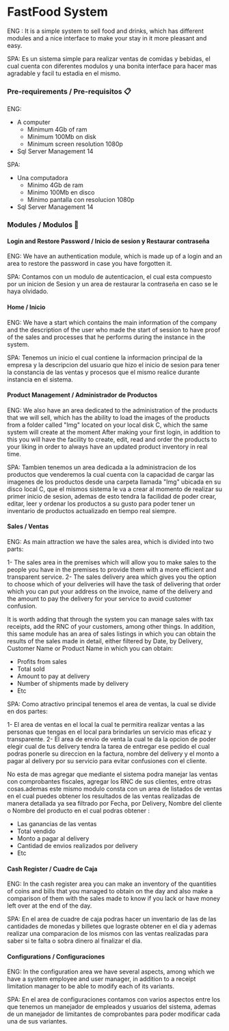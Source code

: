 
# FastFood System
ENG :
It is a simple system to sell food and drinks, which has different modules and a nice interface to make your stay in it more pleasant and easy.

SPA:
Es un sistema simple para realizar ventas de comidas y bebidas, el cual cuenta con diferentes modulos y una bonita interface para hacer mas agradable y facil tu estadia en el mismo.

### Pre-requirements  / Pre-requisitos 📋
ENG:
 - A computer  
	 - Minimum 4Gb of ram  
	 - Minimum 100Mb on disk  
	 - Minimum screen resolution 1080p 
 - Sql Server Management 14

SPA:

 - Una computadora  
	 - Minimo 4Gb de ram  
	 - Minimo 100Mb en disco  
	 - Minimo pantalla con resolucion 1080p
 - Sql Server Management 14

### Modules / Modulos 🔧
#### Login and Restore Password / Inicio de sesion y Restaurar contraseña 
ENG:
We have an authentication module, which is made up of a login and an area to restore the password in case you have forgotten it.

SPA:
Contamos con un modulo de autenticacion, el cual esta compuesto por un inicion de Sesion y un area de restaurar la contraseña en caso se le haya olvidado.

#### Home / Inicio
ENG:
We have a start which contains the main information of the company and the description of the user who made the start of session to have proof of the sales and processes that he performs during the instance in the system.

SPA:
Tenemos un inicio el cual contiene la informacion principal de la empresa y la descripcion del usuario que hizo el inicio de sesion para tener la constancia de las ventas y procesos que el mismo realice durante instancia en el sistema.

#### Product Management / Administrador de Productos
ENG:
We also have an area dedicated to the administration of the products that we will sell, which has the ability to load the images of the products from a folder called "Img" located on your local disk C, which the same system will create at the moment After making your first login, in addition to this you will have the facility to create, edit, read and order the products to your liking in order to always have an updated product inventory in real time.

SPA:
Tambien tenemos un area dedicada a la administracion de los productos que venderemos la cual cuenta con la capacidad de cargar las imagenes de los productos desde una carpeta llamada "Img" ubicada en su disco local C, que el mismos sistema le va a crear al momento de realizar su primer inicio de sesion, ademas de esto tendra la facilidad de poder crear, editar, leer y ordenar los productos a su gusto para poder tener un inventario de productos actualizado en tiempo real siempre.

#### Sales / Ventas
ENG:
As main attraction we have the sales area, which is divided into two parts:

1- The sales area in the premises which will allow you to make sales to the people you have in the premises to provide them with a more efficient and transparent service.
2- The sales delivery area which gives you the option to choose which of your deliveries will have the task of delivering that order which you can put your address on the invoice, name of the delivery and the amount to pay the delivery for your service to avoid customer confusion.

It is worth adding that through the system you can manage sales with tax receipts, add the RNC of your customers, among other things. In addition, this same module has an area of sales listings in which you can obtain the results of the sales made in detail, either filtered by Date, by Delivery, Customer Name or Product Name in which you can obtain:
 - Profits from sales 
 - Total sold 
 - Amount to pay at delivery 
 - Number of shipments made by delivery 
 - Etc

SPA:
Como atractivo principal tenemos el area de ventas, la cual se divide en dos partes:

1- El area de ventas en el local la cual te permitira realizar ventas a las personas que tengas en el local para brindarles un servicio mas eficaz y transparente.
2- El area de envio de venta la cual te da la opcion de poder elegir cual de tus delivery tendra la tarea de entregar ese pedido el cual podras ponerle su direccion en la factura, nombre del delivery y el monto a pagar al delivery por su servicio para evitar confusiones con el cliente.

No esta de mas agregar que mediante el sistema podra manejar las ventas con comprobantes fiscales, agregar los RNC de sus clientes, entre otras cosas.ademas este mismo modulo consta con un area de listados de ventas en el cual puedes obtener los resultados de las ventas realizadas de manera detallada  ya sea filtrado por Fecha, por Delivery, Nombre del cliente o Nombre del producto en el cual podras obtener :
 - Las ganancias de las ventas 
 - Total vendido 
 - Monto a pagar al delivery
 - Cantidad de envios realizados por delivery 
 - Etc

#### Cash Register / Cuadre de Caja
ENG:
In the cash register area you can make an inventory of the quantities of coins and bills that you managed to obtain on the day and also make a comparison of them with the sales made to know if you lack or have money left over at the end of the day.

SPA:
En el area de cuadre de caja podras hacer un inventario de las de las cantidades de monedas y billetes que lograste obtener en el dia y ademas realizar una comparacion de los mismos con las ventas realizadas para saber si te falta o sobra dinero al finalizar el dia.

#### Configurations / Configuraciones
ENG:
In the configuration area we have several aspects, among which we have a system employee and user manager, in addition to a receipt limitation manager to be able to modify each of its variants.

SPA:
En el area de configuraciones contamos con varios aspectos entre los que tenemos un manejador de empleados y usuarios del sistema,  ademas de un manejador de limitantes de comprobantes para poder modificar cada una de sus variantes.
